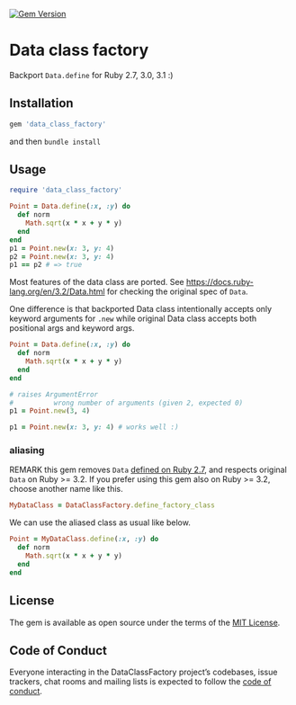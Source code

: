[![Gem Version](https://badge.fury.io/rb/data_class_factory.svg)](https://badge.fury.io/rb/data_class_factory)

# Data class factory

Backport `Data.define` for Ruby 2.7, 3.0, 3.1 :)

## Installation

```ruby
gem 'data_class_factory'
```

and then `bundle install`

## Usage

```ruby
require 'data_class_factory'

Point = Data.define(:x, :y) do
  def norm
    Math.sqrt(x * x + y * y)
  end
end
p1 = Point.new(x: 3, y: 4)
p2 = Point.new(x: 3, y: 4)
p1 == p2 # => true
```

Most features of the data class are ported. See https://docs.ruby-lang.org/en/3.2/Data.html for checking the original spec of `Data`.

One difference is that backported Data class intentionally accepts only keyword arguments for `.new` while original Data class accepts both positional args and keyword args.

```ruby
Point = Data.define(:x, :y) do
  def norm
    Math.sqrt(x * x + y * y)
  end
end

# raises ArgumentError
#          wrong number of arguments (given 2, expected 0)
p1 = Point.new(3, 4)

p1 = Point.new(x: 3, y: 4) # works well :)
```

### aliasing

REMARK this gem removes `Data` [defined on Ruby 2.7](https://ruby-doc.org/core-2.7.0/Data.html), and respects original `Data` on Ruby >= 3.2. If you prefer using this gem also on Ruby >= 3.2, choose another name like this.

```ruby
MyDataClass = DataClassFactory.define_factory_class
```

We can use the aliased class as usual like below.

```ruby
Point = MyDataClass.define(:x, :y) do
  def norm
    Math.sqrt(x * x + y * y)
  end
end
```

## License

The gem is available as open source under the terms of the [MIT License](https://opensource.org/licenses/MIT).

## Code of Conduct

Everyone interacting in the DataClassFactory project’s codebases, issue trackers, chat rooms and mailing lists is expected to follow the [code of conduct](./CODE_OF_CONDUCT.md).
